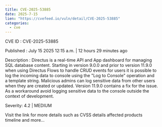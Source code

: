 ```yaml
--- 
title: CVE-2025-53885
date: 2025-7-15
lien: "https://cvefeed.io/vuln/detail/CVE-2025-53885"
categories:
  - cve
---
```


CVE ID : CVE-2025-53885

Published :  July 15
2025
12:15 a.m. | 12 hours
29 minutes ago

Description : Directus is a real-time API and App dashboard for managing SQL database content. Starting in version 9.0.0 and prior to version 11.9.0
when using Directus Flows to handle CRUD events for users it is possible to log the incoming data to console using the "Log to Console" operation and a template string. Malicious admins can log sensitive data from other users when they are created or updated. Version 11.9.0 contains a fix for the issue. As a workaround
avoid logging sensitive data to the console outside the context of development.

Severity: 4.2 | MEDIUM

Visit the link for more details
such as CVSS details
affected products
timeline
and more...
